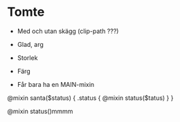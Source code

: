# Tomte

- Med och utan skägg (clip-path ???)
- Glad, arg
- Storlek
- Färg

- Får bara ha en MAIN-mixin

@mixin santa($status) {
    .status {
        @mixin status($tatus)
    }
}


@mixin status()mmmm